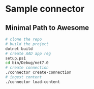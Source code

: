# Sample connector

## Minimal Path to Awesome

```sh
# clone the repo
# build the project
dotnet build
# create AAD app reg
setup.ps1
cd bin/Debug/net7.0
# create connection
./connector create-connection
# ingest content
./connector load-content
```
